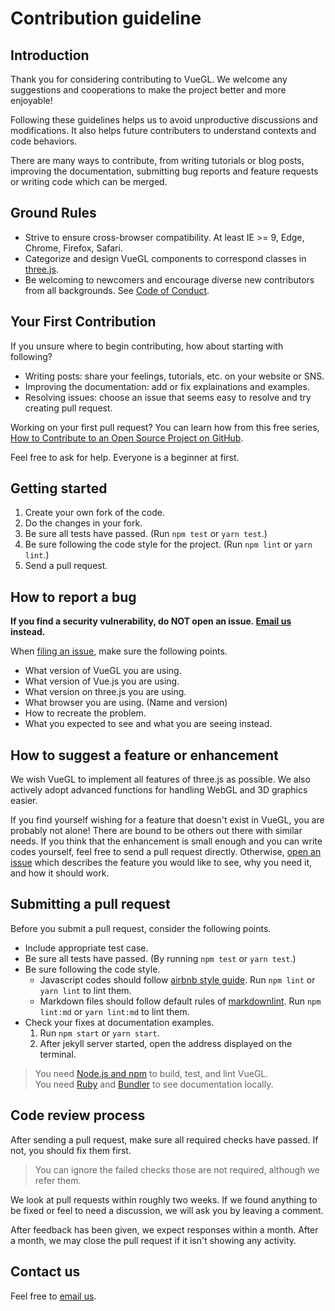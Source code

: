 # Contribution guideline

## Introduction

Thank you for considering contributing to VueGL. We welcome any suggestions and
cooperations to make the project better and more enjoyable!

Following these guidelines helps us to avoid unproductive discussions and modifications.
It also helps future contributers to understand contexts and code behaviors.

There are many ways to contribute, from writing tutorials or blog posts, improving
the documentation, submitting bug reports and feature requests or writing code which
can be merged.

## Ground Rules

* Strive to ensure cross-browser compatibility. At least IE >= 9, Edge, Chrome,
  Firefox, Safari.
* Categorize and design VueGL components to correspond classes in [three.js](https://threejs.org).
* Be welcoming to newcomers and encourage diverse new contributors from all backgrounds.
  See [Code of Conduct](CODE_OF_CONDUCT.md).

## Your First Contribution

If you unsure where to begin contributing, how about starting with following?

* Writing posts: share your feelings, tutorials, etc. on your website or SNS.
* Improving the documentation: add or fix explainations and examples.
* Resolving issues: choose an issue that seems easy to resolve and try creating
  pull request.

Working on your first pull request? You can learn how from this free series, [How
to Contribute to an Open Source Project on GitHub](https://egghead.io/series/how-to-contribute-to-an-open-source-project-on-github).

Feel free to ask for help. Everyone is a beginner at first.

## Getting started

1. Create your own fork of the code.
2. Do the changes in your fork.
3. Be sure all tests have passed. (Run `npm test` or `yarn test`.)
4. Be sure following the code style for the project. (Run `npm lint` or `yarn lint`.)
5. Send a pull request.

## How to report a bug

**If you find a security vulnerability, do NOT open an issue. [Email us](<mailto:ikeda_hiroki@icloud.com>)
instead.**

When [filing an issue](https://github.com/vue-gl/vue-gl/issues/new/choose), make
sure the following points.

* What version of VueGL you are using.
* What version of Vue.js you are using.
* What version on three.js you are using.
* What browser you are using. (Name and version)
* How to recreate the problem.
* What you expected to see and what you are seeing instead.

## How to suggest a feature or enhancement

We wish VueGL to implement all features of three.js as possible. We also actively
adopt advanced functions for handling WebGL and 3D graphics easier.

If you find yourself wishing for a feature that doesn't exist in VueGL, you are
probably not alone! There are bound to be others out there with similar needs. If
you think that the enhancement is small enough and you can write codes yourself,
feel free to send a pull request directly. Otherwise, [open an issue](https://github.com/vue-gl/vue-gl/issues/new/choose)
which describes the feature you would like to see, why you need it, and how it should
work.

## Submitting a pull request

Before you submit a pull request, consider the following points.

* Include appropriate test case.
* Be sure all tests have passed. (By running `npm test` or `yarn test`.)
* Be sure following the code style.  
  * Javascript codes should follow [airbnb style guide](/airbnb/javascript). Run
    `npm lint` or `yarn lint` to lint them.
  * Markdown files should follow default rules of [markdownlint](/DavidAnson/markdownlint).
    Run `npm lint:md` or `yarn lint:md` to lint them.
* Check your fixes at documentation examples.
  1. Run `npm start` or `yarn start`.
  2. After jekyll server started, open the address displayed on the terminal.

> You need [Node.js and npm](https://nodejs.org) to build, test, and lint
> VueGL.  
> You need [Ruby](https://www.ruby-lang.org) and [Bundler](http://bundler.io) to
> see documentation locally.

## Code review process

After sending a pull request, make sure all required checks have passed. If not,
you should fix them first.
> You can ignore the failed checks those are not required, although we refer them.

We look at pull requests within roughly two weeks. If we found anything to be fixed
or feel to need a discussion, we will ask you by leaving a comment.

After feedback has been given, we expect responses within a month. After a month,
we may close the pull request if it isn't showing any activity.

## Contact us

Feel free to [email us](<mailto:ikeda_hiroki@icloud.com>).
